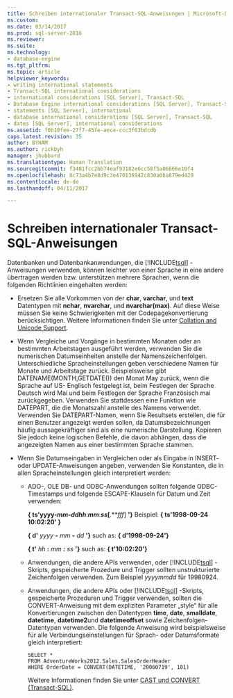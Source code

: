```yaml
---
title: Schreiben internationaler Transact-SQL-Anweisungen | Microsoft-Dokumentation
ms.custom: 
ms.date: 03/14/2017
ms.prod: sql-server-2016
ms.reviewer: 
ms.suite: 
ms.technology:
- database-engine
ms.tgt_pltfrm: 
ms.topic: article
helpviewer_keywords:
- writing international statements
- Transact-SQL international considerations
- international considerations [SQL Server], Transact-SQL
- Database Engine international considerations [SQL Server], Transact-SQL
- statements [SQL Server], international
- database international considerations [SQL Server], Transact-SQL
- dates [SQL Server], international considerations
ms.assetid: f0b10fee-27f7-45fe-aece-ccc3f63bdcdb
caps.latest.revision: 35
author: BYHAM
ms.author: rickbyh
manager: jhubbard
ms.translationtype: Human Translation
ms.sourcegitcommit: f3481fcc2bb74eaf93182e6cc58f5a06666e10f4
ms.openlocfilehash: 8c73a4b7e8d9c3e470136942c830a0ba879ed420
ms.contentlocale: de-de
ms.lasthandoff: 04/11/2017

---
```

# <a name="write-international-transact-sql-statements"></a>Schreiben internationaler Transact-SQL-Anweisungen
  Datenbanken und Datenbankanwendungen, die [!INCLUDE[tsql](../../includes/tsql-md.md)] -Anweisungen verwenden, können leichter von einer Sprache in eine andere übertragen werden bzw. unterstützen mehrere Sprachen, wenn die folgenden Richtlinien eingehalten werden:  
  
-   Ersetzen Sie alle Vorkommen von der **char**, **varchar**, und **text** Datentypen mit **nchar**, **nvarchar**, und **nvarchar(max)**. Auf diese Weise müssen Sie keine Schwierigkeiten mit der Codepagekonvertierung berücksichtigen. Weitere Informationen finden Sie unter [Collation and Unicode Support](../../relational-databases/collations/collation-and-unicode-support.md).  
  
-   Wenn Vergleiche und Vorgänge in bestimmten Monaten oder an bestimmten Arbeitstagen ausgeführt werden, verwenden Sie die numerischen Datumseinheiten anstelle der Namenszeichenfolgen. Unterschiedliche Spracheinstellungen geben verschiedene Namen für Monate und Arbeitstage zurück. Beispielsweise gibt DATENAME(MONTH,GETDATE()) den Monat May zurück, wenn die Sprache auf US- Englisch festgelegt ist, beim Festlegen der Sprache Deutsch wird Mai und beim Festlegen der Sprache Französisch mai zurückgegeben. Verwenden Sie stattdessen eine Funktion wie DATEPART, die die Monatszahl anstelle des Namens verwendet. Verwenden Sie DATEPART-Namen, wenn Sie Resultsets erstellen, die für einen Benutzer angezeigt werden sollen, da Datumsbezeichnungen häufig aussagekräftiger sind als eine numerische Darstellung. Kopieren Sie jedoch keine logischen Befehle, die davon abhängen, dass die angezeigten Namen aus einer bestimmten Sprache stammen.  
  
-   Wenn Sie Datumseingaben in Vergleichen oder als Eingabe in INSERT- oder UPDATE-Anweisungen angeben, verwenden Sie Konstanten, die in allen Spracheinstellungen gleich interpretiert werden:  
  
    -   ADO-, OLE DB- und ODBC-Anwendungen sollten folgende ODBC-Timestamps und folgende ESCAPE-Klauseln für Datum und Zeit verwenden:  
  
         **{ ts'**yyyy**-***mm***-***dd**hh***:***mm***:***ss*[**.***fff*] **'}** Beispiel: **{ ts'**1998**-**09**-**24 10**:**02**:**20**' }**  
  
         **{ d'** *yyyy* **-** *mm* **-** *dd* **'}** such as: **{ d'**1998**-**09**-**24**'}**  
  
         **{ t'** *hh* **:** *mm* **:** *ss* **'}** such as: **{ t'**10:02:20**'}**  
  
    -   Anwendungen, die andere APIs verwenden, oder [!INCLUDE[tsql](../../includes/tsql-md.md)] -Skripts, gespeicherte Prozedure und Trigger sollten unstrukturierte Zeichenfolgen verwenden. Zum Beispiel *yyyymmdd* für 19980924.  
  
    -   Anwendungen, die andere APIs oder [!INCLUDE[tsql](../../includes/tsql-md.md)] -Skripts, gespeicherte Prozeduren und Trigger verwenden, sollten die CONVERT-Anweisung mit dem expliziten Parameter „style“ für alle Konvertierungen zwischen den Datentypen **time**, **date**, **smalldate**, **datetime**, **datetime2**und **datetimeoffset** sowie Zeichenfolgen-Datentypen verwenden. Die folgende Anweisung wird beispielsweise für alle Verbindungseinstellungen für Sprach- oder Datumsformate gleich interpretiert:  
  
        ```  
        SELECT *  
        FROM AdventureWorks2012.Sales.SalesOrderHeader  
        WHERE OrderDate = CONVERT(DATETIME, '20060719', 101)  
        ```  
  
         Weitere Informationen finden Sie unter [CAST und CONVERT &#40;Transact-SQL&#41;](../../t-sql/functions/cast-and-convert-transact-sql.md).  
  
  
